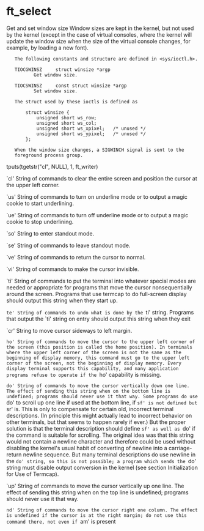 # ft_select

 Get and set window size
       Window sizes are kept in the kernel, but not used by the kernel
       (except in the case of virtual consoles, where the kernel will update
       the window size when the size of the virtual console changes, for
       example, by loading a new font).

       The following constants and structure are defined in <sys/ioctl.h>.

       TIOCGWINSZ     struct winsize *argp
              Get window size.

       TIOCSWINSZ     const struct winsize *argp
              Set window size.

       The struct used by these ioctls is defined as

           struct winsize {
               unsigned short ws_row;
               unsigned short ws_col;
               unsigned short ws_xpixel;   /* unused */
               unsigned short ws_ypixel;   /* unused */
           };

       When the window size changes, a SIGWINCH signal is sent to the
       foreground process group.


tputs(tgetstr("cl", NULL), 1, ft_writer)

`cl'
String of commands to clear the entire screen and position the cursor at the upper left corner.

`us'
String of commands to turn on underline mode or to output a magic cookie to start underlining.

`ue'
String of commands to turn off underline mode or to output a magic cookie to stop underlining.

`so'
String to enter standout mode.

`se'
String of commands to leave standout mode.

`ve'
String of commands to return the cursor to normal.

`vi'
String of commands to make the cursor invisible.

`ti'
String of commands to put the terminal into whatever special modes are needed or appropriate for programs that move the cursor nonsequentially around the screen. Programs that use termcap to do full-screen display should output this string when they start up.

`te'
String of commands to undo what is done by the `ti' string. Programs that output the `ti' string on entry should output this string when they exit

`cr'
String to move cursor sideways to left margin.

`ho'
String of commands to move the cursor to the upper left corner of the screen (this position is called the home position). In terminals where the upper left corner of the screen is not the same as the beginning of display memory, this command must go to the upper left corner of the screen, not the beginning of display memory. Every display terminal supports this capability, and many application programs refuse to operate if the `ho' capability is missing.

`do'
String of commands to move the cursor vertically down one line. The effect of sending this string when on the bottom line is undefined; programs should never use it that way. Some programs do use `do' to scroll up one line if used at the bottom line, if `sf' is not defined but `sr' is. This is only to compensate for certain old, incorrect terminal descriptions. (In principle this might actually lead to incorrect behavior on other terminals, but that seems to happen rarely if ever.) But the proper solution is that the terminal description should define `sf' as well as `do' if the command is suitable for scrolling. The original idea was that this string would not contain a newline character and therefore could be used without disabling the kernel's usual habit of converting of newline into a carriage-return newline sequence. But many terminal descriptions do use newline in the `do' string, so this is not possible; a program which sends the `do' string must disable output conversion in the kernel (see section Initialization for Use of Termcap).

`up'
String of commands to move the cursor vertically up one line. The effect of sending this string when on the top line is undefined; programs should never use it that way.

`nd'
String of commands to move the cursor right one column. The effect is undefined if the cursor is at the right margin; do not use this command there, not even if `am' is present
